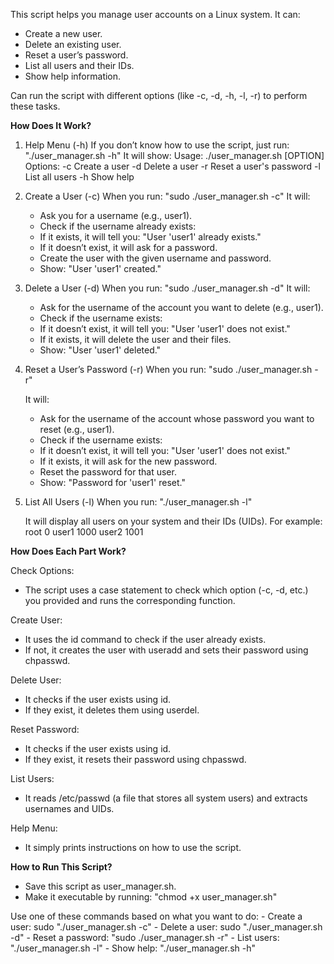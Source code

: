 This script helps you manage user accounts on a Linux system. It can:
 - Create a new user.
 - Delete an existing user.
 - Reset a user’s password.
 - List all users and their IDs.
 - Show help information.

Can run the script with different options (like -c, -d, -h, -l, -r) to perform these tasks.


**How Does It Work?**
  1. Help Menu (-h)
      If you don’t know how to use the script, just run: "./user_manager.sh -h"
    It will show:
      Usage: ./user_manager.sh [OPTION]
      Options:
      -c  Create a user
      -d  Delete a user
      -r  Reset a user's password
      -l  List all users
      -h  Show help


  2. Create a User (-c)
        When you run: "sudo ./user_manager.sh -c"
     It will:
     -   Ask you for a username (e.g., user1).
     -   Check if the username already exists:
     -   If it exists, it will tell you: "User 'user1' already exists."
     -   If it doesn’t exist, it will ask for a password.
     -   Create the user with the given username and password.
     -   Show: "User 'user1' created."

  3. Delete a User (-d)
        When you run: "sudo ./user_manager.sh -d"
     It will:
     -   Ask for the username of the account you want to delete (e.g., user1).
     -   Check if the username exists:
     -   If it doesn’t exist, it will tell you: "User 'user1' does not exist."
     -   If it exists, it will delete the user and their files.
     -   Show: "User 'user1' deleted."

  4. Reset a User’s Password (-r)
         When you run: "sudo ./user_manager.sh -r"

     It will:
      -  Ask for the username of the account whose password you want to reset (e.g., user1).
      -  Check if the username exists:
      -  If it doesn’t exist, it will tell you: "User 'user1' does not exist."
      -  If it exists, it will ask for the new password.
      -  Reset the password for that user.
      -  Show: "Password for 'user1' reset."

  5. List All Users (-l)
        When you run: "./user_manager.sh -l"

     It will display all users on your system and their IDs (UIDs). For example:
         root    0
         user1   1000
         user2   1001



**How Does Each Part Work?**


  Check Options:
   - The script uses a case statement to check which option (-c, -d, etc.) you provided and runs the corresponding function.
    
  Create User:
   - It uses the id command to check if the user already exists.
   - If not, it creates the user with useradd and sets their password using chpasswd.
    
  Delete User:
   - It checks if the user exists using id.
   - If they exist, it deletes them using userdel.
    
  Reset Password:
   - It checks if the user exists using id.
   - If they exist, it resets their password using chpasswd.
    
  List Users:
   - It reads /etc/passwd (a file that stores all system users) and extracts usernames and UIDs.
    
  Help Menu:
   - It simply prints instructions on how to use the script.



**How to Run This Script?**

  - Save this script as user_manager.sh.
  - Make it executable by running: "chmod +x user_manager.sh"

    
   Use one of these commands based on what you want to do:
    -  Create a user: sudo "./user_manager.sh -c"
    -  Delete a user: sudo "./user_manager.sh -d"
    -  Reset a password: "sudo ./user_manager.sh -r"
    -  List users: "./user_manager.sh -l"
    -  Show help: "./user_manager.sh -h"

     




































     

